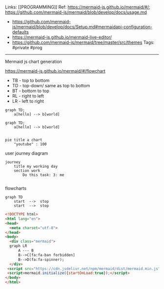 Links: [[PROGRAMMING]]
Ref: https://mermaid-js.github.io/mermaid/#/; https://github.com/mermaid-js/mermaid/blob/develop/docs/usage.md 
- https://github.com/mermaid-js/mermaid/blob/develop/docs/Setup.md#mermaidapi-configuration-defaults
- https://mermaid-js.github.io/mermaid-live-editor/
- https://github.com/mermaid-js/mermaid/tree/master/src/themes
Tags: #private #prog 

--- 
Mermaid js chart generation

https://mermaid-js.github.io/mermaid/#/flowchart
-   TB - top to bottom
-   TD - top-down/ same as top to bottom
-   BT - bottom to top
-   RL - right to left
-   LR - left to right

```
graph TD;
	a[hello] --> b[world]
```
```mermaid
graph TD;
	a[hello] --> b[world]
```


```mermaid 

pie title a chart
	"youtube" : 100

```

user journey diagram
```mermaid 
journey
	title my working day
	section work
		Do this task: 3: me
		
```

flowcharts
```mermaid
graph TD
	start  -->  stop
	start  -->  stop

```

```html
<!DOCTYPE html>
<html lang="en">
<head>
  <meta charset="utf-8">
</head>
<body>
  <div class="mermaid">
  graph LR
      A --- B
      B-->C[fa:fa-ban forbidden]
      B-->D(fa:fa-spinner);
  </div>
 <script src="https://cdn.jsdelivr.net/npm/mermaid/dist/mermaid.min.js"></script>
 <script>mermaid.initialize({startOnLoad:true});</script>
</body>
</html>
```
